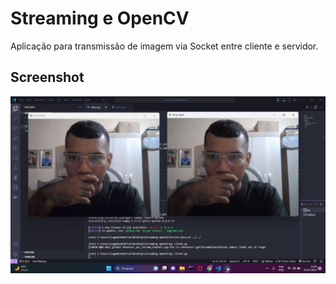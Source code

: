 # Streaming e OpenCV

Aplicação para transmissão de imagem via Socket entre cliente e servidor.

## Screenshot
<img src="screenshot.png">